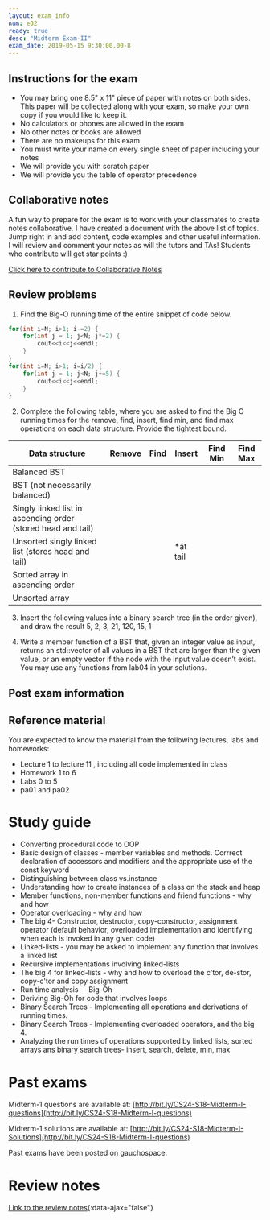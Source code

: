 ```yaml
---
layout: exam_info
num: e02
ready: true
desc: "Midterm Exam-II"
exam_date: 2019-05-15 9:30:00.00-8
---
```

## Instructions for the exam

* You may bring one 8.5" x 11" piece of paper with notes on both sides. This paper will be collected along with your exam, so make your own copy if you would like to keep it.
* No calculators or phones are allowed in the exam
* No other notes or books are allowed
* There are no makeups for this exam
* You must write your name on every single sheet of paper including your notes
* We will provide you with scratch paper
* We will provide you the table of operator precedence

## Collaborative notes

A fun way to prepare for the exam is to work with your classmates to create notes collaborative. I have created a document with the above list of topics. Jump right in and add content, code examples and other useful information. I will review and comment your notes as will the tutors and TAs! Students who contribute will get star points :)

[Click here to contribute to Collaborative Notes](https://docs.google.com/document/d/1UnSnHWuHlf2hbMLK7JHUJG7OVKTXCrCEFy0H1KOQVQY/edit?usp=sharing)


## Review problems



1) Find the Big-O running time of the entire snippet of code below.

```cpp
for(int i=N; i>1; i-=2) {
	for(int j = 1; j<N; j*=2) {
		cout<<i<<j<<endl;
	}
}
for(int i=N; i>1; i=i/2) {
	for(int j = 1; j<N; j+=5) {
		cout<<i<<j<<endl;
	}
}

```



2) Complete the following table, where you are asked to find the Big O running times for the remove, find, insert, find min, and find max operations on each data structure. Provide the tightest bound.

| Data structure                                               | Remove | Find | Insert   | Find Min | Find Max |
|--------------------------------------------------------------|--------|------|----------|----------|----------|
| Balanced BST                                                 |        |      |          |          |          |
| BST (not necessarily balanced)                               |        |      |          |          |          |
| Singly linked list in ascending order (stored head and tail) |        |      |          |          |          |
| Unsorted singly linked list (stores head and tail)           |        |      | *at tail |          |          |
| Sorted array in ascending order                              |        |      |          |          |          |
| Unsorted array                                               |        |      |          |          |          |


3) Insert the following values into a binary search tree (in the order given), and draw the result
5, 2, 3, 21, 120, 15, 1


4) Write a member function of a BST that, given an integer value as input, returns an std::vector of all values in a BST that are larger than the given value, or an empty vector if the node with the input value doesn’t exist. You may use any functions from lab04 in your solutions.



## Post exam information



## Reference material
You are expected to know the material from the following lectures, labs and homeworks:

* Lecture 1 to lecture 11 , including all code implemented in class
* Homework 1 to 6
* Labs 0 to 5
* pa01 and pa02 

# Study guide
* Converting procedural code to OOP
* Basic design of classes - member variables and methods. Corrrect declaration of accessors and modifiers and the appropriate use of the const keyword
* Distinguishing between class vs.instance
* Understanding how to create instances of a class on the stack and heap
* Member functions, non-member functions and friend functions - why and how 
* Operator overloading - why and how
* The big 4- Constructor, destructor, copy-constructor, assignment operator (default behavior, overloaded implementation and identifying when each is invoked in any given code)
* Linked-lists - you may be asked to implement any function that involves a linked list
* Recursive implementations involving linked-lists
* The big 4 for linked-lists - why and how to overload the c'tor, de-stor, copy-c'tor and copy assignment
* Run time analysis -- Big-Oh 
* Deriving Big-Oh for code that involves loops
* Binary Search Trees - Implementing all operations and derivations of running times.
* Binary Search Trees - Implementing overloaded operators, and the big 4.
* Analyzing the run times of operations supported by linked lists, sorted arrays ans binary search trees- insert, search, delete, min, max


# Past exams


Midterm-1 questions are available at: [http://bit.ly/CS24-S18-Midterm-I-questions](http://bit.ly/CS24-S18-Midterm-I-questions)

Midterm-1 solutions are available at: [http://bit.ly/CS24-S18-Midterm-I-Solutions](http://bit.ly/CS24-S18-Midterm-I-questions)

Past exams have been posted on gauchospace.

# Review notes
[Link to the review notes](CS24_midterm1_review.md){:data-ajax="false"}
